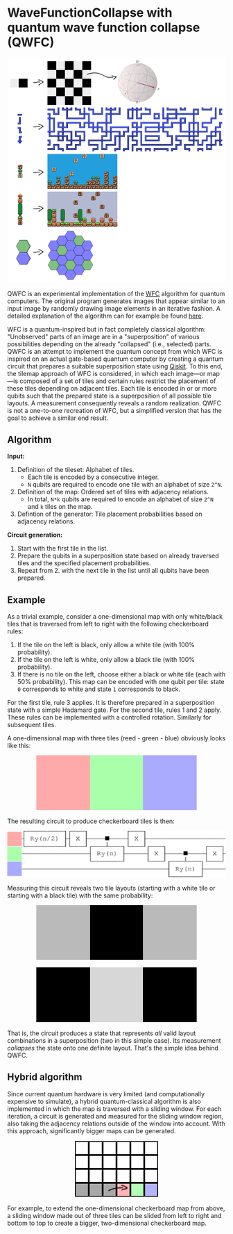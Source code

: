 # WaveFunctionCollapse with quantum wave function collapse (QWFC)

<p align="center"><img alt="example maps" src="images/examples.png"></p>

QWFC is an experimental implementation of the [WFC](https://github.com/mxgmn/WaveFunctionCollapse) algorithm for quantum computers. The original program generates images that appear similar to an input image by randomly drawing image elements in an iterative fashion. A detailed explanation of the algorithm can for example be found [here](https://robertheaton.com/2018/12/17/wavefunction-collapse-algorithm).

WFC is a quantum-inspired but in fact completely classical algorithm: "Unobserved" parts of an image are in a "superposition" of various possibilities depending on the already "collapsed" (i.e., selected) parts. QWFC is an attempt to implement the quantum concept from which WFC is inspired on an actual gate-based quantum computer by creating a quantum circuit that prepares a suitable superposition state using [Qiskit](https://qiskit.org/). To this end, the tilemap approach of WFC is considered, in which each image—or map—is composed of a set of tiles and certain rules restrict the placement of these tiles depending on adjacent tiles. Each tile is encoded in or or more qubits such that the prepared state is a superposition of all possible tile layouts. A measurement consequently reveals a random realization. QWFC is not a one-to-one recreation of WFC, but a simplified version that has the goal to achieve a similar end result.

## Algorithm

**Input:**

1. Definition of the tileset: Alphabet of tiles.
    * Each tile is encoded by a consecutive integer.
    * `N` qubits are required to encode one tile with an alphabet of size `2^N`.
2. Definition of the map: Ordered set of tiles with adjacency relations.
    * In total, `N*k` qubits are required to encode an alphabet of size `2^N` and `k` tiles on the map.
3. Defintion of the generator: Tile placement probabilities based on adjacency relations.

**Circuit generation:**

1. Start with the first tile in the list.
2. Prepare the qubits in a superposition state based on already traversed tiles and the specified placement probabilities.
3. Repeat from 2. with the next tile in the list until all qubits have been prepared.

## Example

As a trivial example, consider a one-dimensional map with only white/black tiles that is traversed from left to right with the following checkerboard rules:

1. If the tile on the left is black, only allow a white tile (with 100% probability).
2. If the tile on the left is white, only allow a black tile (with 100% probability).
3. If there is no tile on the left, choose either a black or white tile (each with 50% probability).
   This map can be encoded with one qubit per tile: state `0` corresponds to white and state `1` corresponds to black.

For the first tile, rule 3 applies. It is therefore prepared in a superposition state with a simple Hadamard gate. For the second tile, rules 1 and 2 apply. These rules can be implemented with a controlled rotation. Similarly for subsequent tiles.

A one-dimensional map with three tiles (reed - green - blue) obviously looks like this:

<p align="center"><img alt="checkerboard tiles" src="images/checker-tiles.png"></p>

The resulting circuit to produce checkerboard tiles is then:

<p align="center"><img alt="checkerboard circuit" src="images/checker-circuit.png"></p>

Measuring this circuit reveals two tile layouts (starting with a white tile or starting with a black tile) with the same probability:

<p align="center"><img alt="checkerboard layout A" src="images/checker-tiles-0.png"></p>
<p align="center"><img alt="checkerboard layout B" src="images/checker-tiles-1.png"></p>

That is, the circuit produces a state that represents *all* valid layout combinations in a superposition (two in this simple case). Its measurement *collapses* the state onto one definite layout. That's the simple idea behind QWFC.

## Hybrid algorithm

Since current quantum hardware is very limited (and computationally expensive to simulate), a hybrid quantum-classical algorithm is also implemented in which the map is traversed with a sliding window. For each iteration, a circuit is generated and measured for the sliding window region, also taking the adjacency relations outside of the window into account. With this approach, significantly bigger maps can be generated.

<p align="center"><img alt="hybrid algorithm" src="images/hybrid.png"></p>

For example, to extend the one-dimensional checkerboard map from above, a sliding window made out of three tiles can be slided from left to right and bottom to top to create a bigger, two-dimensional checkerboard map.
